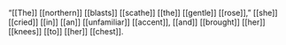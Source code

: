 “[[The]] [[northern]] [[blasts]] [[scathe]] [[the]] [[gentle]] [[rose]],” [[she]] [[cried]] [[in]] [[an]] [[unfamiliar]] [[accent]], [[and]] [[brought]] [[her]] [[knees]] [[to]] [[her]] [[chest]].